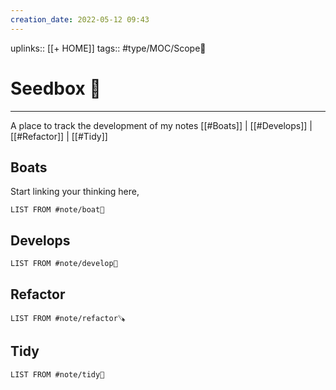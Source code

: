 ```yaml
---
creation_date: 2022-05-12 09:43
---
```


uplinks:: [[+ HOME]]
tags:: #type/MOC/Scope🔭 
# Seedbox 🌱
---
A place to track the development of my notes
[[#Boats]] | [[#Develops]] | [[#Refactor]] | [[#Tidy]]

## Boats 
Start linking your thinking here,
```dataview
LIST FROM #note/boat🚤 
```

## Develops
```dataview
LIST FROM #note/develop🔧 
```

## Refactor
```dataview
LIST FROM #note/refactor🪚 
```

## Tidy
```dataview
LIST FROM #note/tidy🧹 
```